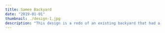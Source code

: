 ```yaml
---
title: Samee Backyard
date: "2019-01-01"
thumbnail: ./design-1.jpg
description: "This design is a redo of an existing backyard that had a few things to keep, and more than a few things to change. Together, with the client, a final design was decided upon. The design goal was to keep all the things the clients already liked about their space, but to change the things that they weren't in love with. Overall the result is a traditional design that's full of color and interest, but one that is neat and manageable for homeowners."
---
```

